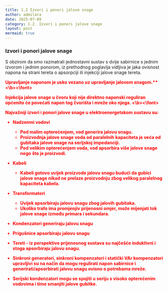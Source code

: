 ```yaml
---
title: 1.2 Izvori i ponori jalove snage
author: admilara
date: 2025-07-09
category: 1.2. Izvori i ponori jalove snage
layout: post
mermaid: true
---
```


### Izvori i ponori jalove snage

S obzirom da smo razmatrali jednostavni sustav s dvije sabirnice s jednim izvorom i jednim ponorom, iz prethodnog
poglavlja vidljiva je jaka ovisnost napona na strani tereta o apsorpciji ili injekciji jalove snage tereta.

<font color="red"><b> Upravljanje naponom je usko vezano uz upravljanje jalovom snagom.** <\b><\font>

<font color="red"><b> Injekcija jalove snage u čvoru koji nije direktno naponski reguliran općenito će povećati napon tog čvorišta i mreže oko njega. <\b><\font>

Najvažniji izvori i ponori jalove snage u elektroenergetskom sustavu su:
- **Nadzemni vodovi** 
    - Pod malim opterećenjem, vod generira jalovu snagu.
    - Proizvodnja jalove snage voda od paralelnih kapaciteta je veća od gubitaka jalove snage na serijskoj impedanciji.
    - Pod velikim opterećenjem voda, vod apsorbira više jalove snage nego što je proizvodi.
    
- **Kabeli**
    - Kabeli gotovo uvijek proizvode jalovu snagu budući da gubici jalove snage nikad ne prelaze proizvodnju zbog velikog
    paralelnog kapaciteta kabela.

- **Transformatori** 
    - Uvijek apsorbiraju jalovu snagu zbog jalovih gubitaka.
    - Ukoliko trafo ima promjenjiv prijenosni omjer, može mijenjati tok jalove snage između primara i sekundara.

- **Kondenzatori** generiraju jalovu snagu

- **Prigušnice** apsorbiraju jalovu snagu

- **Tereti** - iz perspektive prijenosnog sustava su najčešće induktivni i stoga apsorbiraju jalovu snagu.

- **Sinkroni generatori, sinkroni kompenzatori i statički VAr kompenzatori** upravljivi su na način da mogu
regulirati napon sabirnice i generirati/apsorbirati jalovu snagu ovisno o potrebama mreže.

- **Serijski kondenzatori** mogu se spojiti u seriju s visoko opterećenim vodovima i time smanjiti jalove gubitke.


